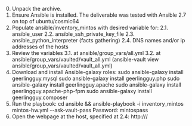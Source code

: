 0. Unpack the archive.
1. Ensure Ansible is installed. The deliverable was tested with Ansible 2.7 on top of ubuntu/cosmic64
2. Populate ansible/inventory_mintos with desired variable for:
2.1. ansible_user
2.2. ansible_ssh_private_key_file
2.3. ansible_python_interpreter (facts gathering)
2.4. DNS names and/or ip addresses of the hosts
3. Review the variables 
3.1. at ansible/group_vars/all.yml
3.2. at ansible/group_vars/vaulted/vault_all.yml (ansible-vault view ansible/group_vars/vaulted/vault_all.yml)
4. Download and install Ansible-galaxy roles:
sudo ansible-galaxy install geerlingguy.mysql
sudo ansible-galaxy install geerlingguy.php
sudo ansible-galaxy install geerlingguy.apache
sudo ansible-galaxy install geerlingguy.apache-php-fpm
sudo ansible-galaxy install geerlingguy.composer
5. Run the playbook:
cd ansible && ansible-playbook -i inventory_mintos mintos-hw.yml --ask-vault-pass
Password: mintospass
6. Open the webpage at the host, specified at 2.4:
http://<desired-hostname>/